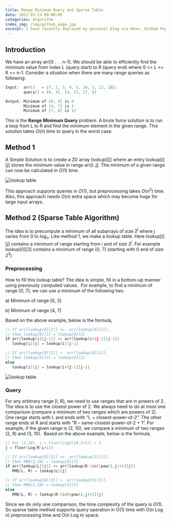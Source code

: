 ```yaml
---
title: Range Minimum Query and Sparse Table
date: 2022-03-23 09:00:00
categories: Algorithm
index_img: /img/github_page.jpg
excerpt: I have recently deployed my personal blog via Hexo, GitHub Page and GitHub Action, which supports continuous deployment when pushing code to GitHub.
---
```


## Introduction

We have an array arr[0 . . . n-1]. We should be able to efficiently find the minimum value from index L (query start) to R (query end) where 0 <= L <= R <= n-1. Consider a situation when there are many range queries as following:

```cpp
Input:  arr[]   = {7, 2, 3, 0, 5, 10, 3, 12, 18};
        query[] = [0, 4], [4, 7], [7, 8]

Output: Minimum of [0, 4] is 0
        Minimum of [4, 7] is 3
        Minimum of [7, 8] is 12
```

This is the **Range Minimum Query** problem. A brute force solution is to run a loop from L to R and find the minimum element in the given range. This solution takes $O(n)$ time to query in the worst case.

## Method 1

A Simple Solution is to create a 2D array lookup[][] where an entry lookup[i][j] stores the minimum value in range arr[i..j]. The minimum of a given range can now be calculated in $O(1)$ time.

![lookup table](https://media.geeksforgeeks.org/wp-content/cdn-uploads/rmqSimple-1.png)

This approach supports queries in $O(1)$, but preprocessing takes $O(n^2)$ time. Also, this approach needs $O(n)$ extra space which may become huge for large input arrays.

## Method 2 (Sparse Table Algorithm) 

The idea is to precompute a minimum of all subarrays of size $2^j$ where j varies from 0 to $log_n$. Like method 1, we make a lookup table. Here lookup[i][j] contains a minimum of range starting from i and of size $2^j$. For example lookup[0][3] contains a minimum of range [0, 7] (starting with 0 and of size $2^3$)

### Preprocessing

How to fill this lookup table? The idea is simple, fill in a bottom-up manner using previously computed values. 
For example, to find a minimum of range [0, 7], we can use a minimum of the following two.

a) Minimum of range [0, 3]

b) Minimum of range [4, 7]

Based on the above example, below is the formula,

```cpp
// If arr[lookup[0][2]] <=  arr[lookup[4][2]],
// then lookup[0][3] = lookup[0][2]
if arr[lookup[i][j-1]] <= arr[lookup[i+2j-1][j-1]]
   lookup[i][j] = lookup[i][j-1]

// If arr[lookup[0][2]] >  arr[lookup[4][2]],
// then lookup[0][3] = lookup[4][2]
else
   lookup[i][j] = lookup[i+2j-1][j-1]
```

![lookup table](https://media.geeksforgeeks.org/wp-content/cdn-uploads/rmqSparseTable-1.png)

### Query

For any arbitrary range [l, R], we need to use ranges that are in powers of 2. The idea is to use the closest power of 2. We always need to do at most one comparison (compare a minimum of two ranges which are powers of 2). One range starts with L and ends with “L + closest-power-of-2”. The other range ends at R and starts with “R – same-closest-power-of-2 + 1”. For example, if the given range is (2, 10), we compare a minimum of two ranges (2, 9) and (3, 10). 
Based on the above example, below is the formula,

```cpp
// For (2,10), j = floor(Log2(10-2+1)) = 3
j = floor(Log(R-L+1))

// If arr[lookup[0][3]] <=  arr[lookup[3][3]],
// then RMQ(2,10) = lookup[0][3]
if arr[lookup[L][j]] <= arr[lookup[R-(int)pow(2,j)+1][j]]
   RMQ(L, R) = lookup[L][j]

// If arr[lookup[0][3]] >  arr[lookup[3][3]],
// then RMQ(2,10) = lookup[3][3]
else
   RMQ(L, R) = lookup[R-(int)pow(2,j)+1][j]
```

Since we do only one comparison, the time complexity of the query is $O(1)$. So sparse table method supports query operation in O(1) time with O(n Log n) preprocessing time and O(n Log n) space.
